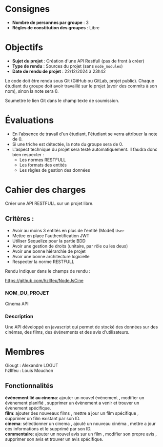 # Consignes

- **Nombre de personnes par groupe** : 3
- **Règles de constitution des groupes** : Libre

# Objectifs

- **Sujet du projet** : Création d'une API Restfull (pas de front à créer)
- **Type de rendu** : Sources du projet (sans `node_modules`)
- **Date de rendu de projet** : 22/12/2024 à 23h42

Le code doit être rendu sous Git (GitHub ou GitLab, projet public).
Chaque étudiant du groupe doit avoir travaillé sur le projet (avoir des commits à son nom), sinon la note sera 0.

Soumettre le lien Git dans le champ texte de soumission.

# Évaluations

- En l'absence de travail d'un étudiant, l'étudiant se verra attribuer la note de 0.
- Si une triche est détectée, la note du groupe sera de 0.
- L'aspect technique du projet sera testé automatiquement. Il faudra donc bien respecter :
  - Les normes RESTFULL
  - Les formats des entités
  - Les règles de gestion des données

# Cahier des charges

Créer une API RESTFULL sur un projet libre.

## Critères :

- Avoir au moins 3 entités en plus de l'entité (Model) `User`
- Mettre en place l'authentification JWT
- Utiliser Sequelize pour la partie BDD
- Avoir une gestion de droits (unitaire, par rôle ou les deux)
- Avoir une bonne hiérarchie de projet
- Avoir une bonne architecture logicielle
- Respecter la norme RESTFULL

Rendu Indiquer dans le champs de rendu :

https://github.com/hzllfeu/NodeJsCine

### NOM_DU_PROJET
Cinema API
### Description
Une API développé en javascript qui permet de stocké des données sur des cinémas, des films, des événements et des avis d'utilisateurs.
# Membres 

Giougt : Alexandre LOGUT <br />
hzllfeu : Louis Mouchon 

## Fonctionnalités
**évènement lié au cinema**: ajouter un nouvel évènement , modifier un évènement planifié , supprimer un évènement a venir et trouver un évènement spécifique. <br>
**film**: ajouter des nouveaux films , mettre a jour un film spécifique , supprimer un film existant par son ID. <br>
**cinema**: sélectionner un cinema , ajouté un nouveau cinéma , mettre a jour ces informations et le supprimé par son ID. <br>
**commentaire**: ajouter un nouvel avis sur un film , modifier son propre avis , supprimer son avis et trouver un avis spécifique. <br>
